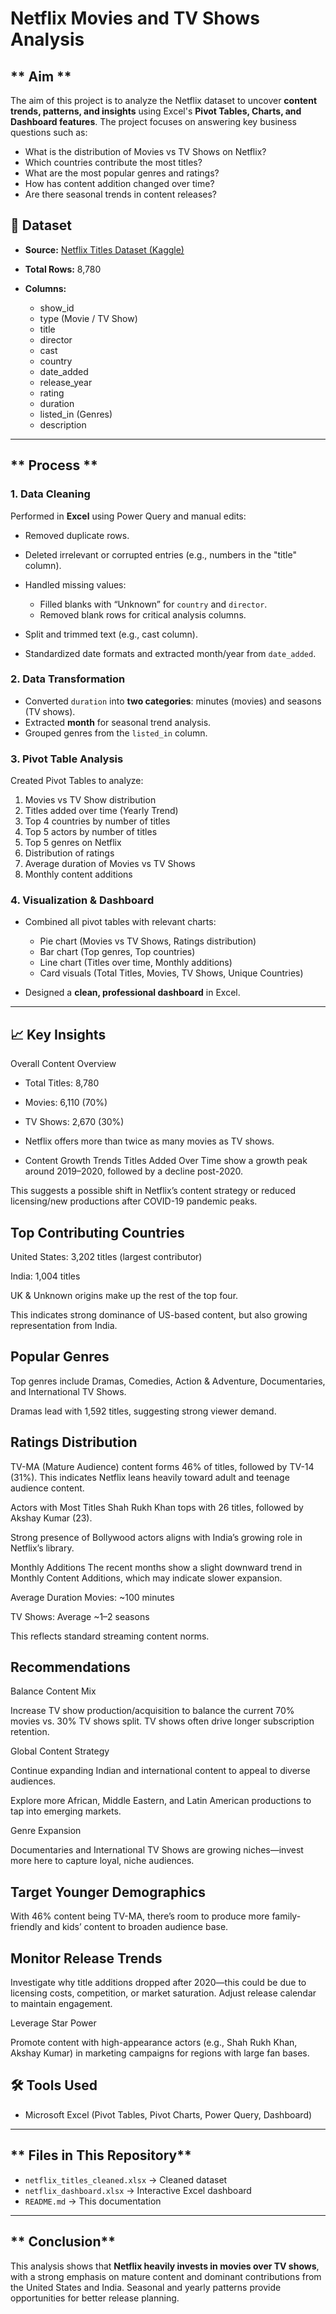 
#  Netflix Movies and TV Shows Analysis

## ** Aim **

The aim of this project is to analyze the Netflix dataset to uncover **content trends, patterns, and insights** using Excel's **Pivot Tables, Charts, and Dashboard features**.
The project focuses on answering key business questions such as:

* What is the distribution of Movies vs TV Shows on Netflix?
* Which countries contribute the most titles?
* What are the most popular genres and ratings?
* How has content addition changed over time?
* Are there seasonal trends in content releases?


## **📂 Dataset**

* **Source:** [Netflix Titles Dataset (Kaggle)](https://www.kaggle.com/shivamb/netflix-shows)
* **Total Rows:** 8,780
* **Columns:**

  * show\_id
  * type (Movie / TV Show)
  * title
  * director
  * cast
  * country
  * date\_added
  * release\_year
  * rating
  * duration
  * listed\_in (Genres)
  * description

---

## ** Process **

### **1. Data Cleaning**

Performed in **Excel** using Power Query and manual edits:

* Removed duplicate rows.
* Deleted irrelevant or corrupted entries (e.g., numbers in the "title" column).
* Handled missing values:

  * Filled blanks with “Unknown” for `country` and `director`.
  * Removed blank rows for critical analysis columns.
* Split and trimmed text (e.g., cast column).
* Standardized date formats and extracted month/year from `date_added`.

### **2. Data Transformation**

* Converted `duration` into **two categories**: minutes (movies) and seasons (TV shows).
* Extracted **month** for seasonal trend analysis.
* Grouped genres from the `listed_in` column.

### **3. Pivot Table Analysis**

Created Pivot Tables to analyze:

1. Movies vs TV Show distribution
2. Titles added over time (Yearly Trend)
3. Top 4 countries by number of titles
4. Top 5 actors by number of titles
5. Top 5 genres on Netflix
6. Distribution of ratings
7. Average duration of Movies vs TV Shows
8. Monthly content additions

### **4. Visualization & Dashboard**

* Combined all pivot tables with relevant charts:

  * Pie chart (Movies vs TV Shows, Ratings distribution)
  * Bar chart (Top genres, Top countries)
  * Line chart (Titles over time, Monthly additions)
  * Card visuals (Total Titles, Movies, TV Shows, Unique Countries)
* Designed a **clean, professional dashboard** in Excel.

---

## **📈 Key Insights**

Overall Content Overview
* Total Titles: 8,780

* Movies: 6,110 (70%)

* TV Shows: 2,670 (30%)

* Netflix offers more than twice as many movies as TV shows.

 * Content Growth Trends
Titles Added Over Time show a growth peak around 2019–2020, followed by a decline post-2020.

This suggests a possible shift in Netflix’s content strategy or reduced licensing/new productions after COVID-19 pandemic peaks.

##  Top Contributing Countries 
United States: 3,202 titles (largest contributor)

India: 1,004 titles

UK & Unknown origins make up the rest of the top four.

This indicates strong dominance of US-based content, but also growing representation from India.

## Popular Genres 
Top genres include Dramas, Comedies, Action & Adventure, Documentaries, and International TV Shows.

Dramas lead with 1,592 titles, suggesting strong viewer demand.

##  Ratings Distribution 
TV-MA (Mature Audience) content forms 46% of titles, followed by TV-14 (31%).
This indicates Netflix leans heavily toward adult and teenage audience content.

Actors with Most Titles
Shah Rukh Khan tops with 26 titles, followed by Akshay Kumar (23).

Strong presence of Bollywood actors aligns with India’s growing role in Netflix’s library.

Monthly Additions
The recent months show a slight downward trend in Monthly Content Additions, which may indicate slower expansion.

Average Duration
Movies: ~100 minutes

TV Shows: Average ~1–2 seasons

This reflects standard streaming content norms.

## Recommendations
 Balance Content Mix

Increase TV show production/acquisition to balance the current 70% movies vs. 30% TV shows split. TV shows often drive longer subscription retention.

Global Content Strategy

Continue expanding Indian and international content to appeal to diverse audiences.

Explore more African, Middle Eastern, and Latin American productions to tap into emerging markets.

Genre Expansion

Documentaries and International TV Shows are growing niches—invest more here to capture loyal, niche audiences.

## Target Younger Demographics

With 46% content being TV-MA, there’s room to produce more family-friendly and kids’ content to broaden audience base.

## Monitor Release Trends

Investigate why title additions dropped after 2020—this could be due to licensing costs, competition, or market saturation. Adjust release calendar to maintain engagement.

Leverage Star Power

Promote content with high-appearance actors (e.g., Shah Rukh Khan, Akshay Kumar) in marketing campaigns for regions with large fan bases.
## **🛠 Tools Used**

* Microsoft Excel (Pivot Tables, Pivot Charts, Power Query, Dashboard)

---

## ** Files in This Repository**

* `netflix_titles_cleaned.xlsx` → Cleaned dataset
* `netflix_dashboard.xlsx` → Interactive Excel dashboard
* `README.md` → This documentation


---

## ** Conclusion**

This analysis shows that **Netflix heavily invests in movies over TV shows**, with a strong emphasis on mature content and dominant contributions from the United States and India. Seasonal and yearly patterns provide opportunities for better release planning.

